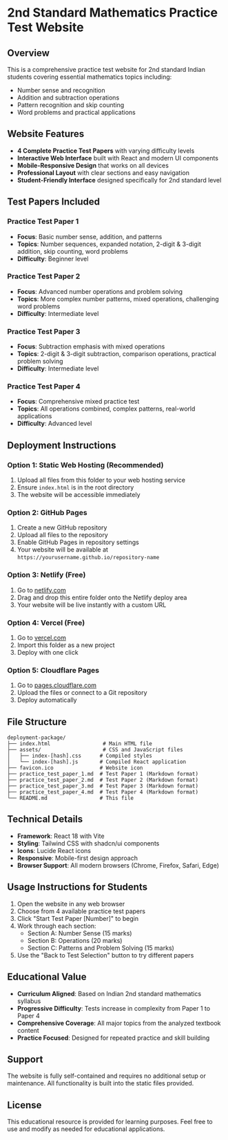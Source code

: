 # 2nd Standard Mathematics Practice Test Website

## Overview
This is a comprehensive practice test website for 2nd standard Indian students covering essential mathematics topics including:
- Number sense and recognition
- Addition and subtraction operations
- Pattern recognition and skip counting
- Word problems and practical applications

## Website Features
- **4 Complete Practice Test Papers** with varying difficulty levels
- **Interactive Web Interface** built with React and modern UI components
- **Mobile-Responsive Design** that works on all devices
- **Professional Layout** with clear sections and easy navigation
- **Student-Friendly Interface** designed specifically for 2nd standard level

## Test Papers Included

### Practice Test Paper 1
- **Focus**: Basic number sense, addition, and patterns
- **Topics**: Number sequences, expanded notation, 2-digit & 3-digit addition, skip counting, word problems
- **Difficulty**: Beginner level

### Practice Test Paper 2  
- **Focus**: Advanced number operations and problem solving
- **Topics**: More complex number patterns, mixed operations, challenging word problems
- **Difficulty**: Intermediate level

### Practice Test Paper 3
- **Focus**: Subtraction emphasis with mixed operations
- **Topics**: 2-digit & 3-digit subtraction, comparison operations, practical problem solving
- **Difficulty**: Intermediate level

### Practice Test Paper 4
- **Focus**: Comprehensive mixed practice test
- **Topics**: All operations combined, complex patterns, real-world applications
- **Difficulty**: Advanced level

## Deployment Instructions

### Option 1: Static Web Hosting (Recommended)
1. Upload all files from this folder to your web hosting service
2. Ensure `index.html` is in the root directory
3. The website will be accessible immediately

### Option 2: GitHub Pages
1. Create a new GitHub repository
2. Upload all files to the repository
3. Enable GitHub Pages in repository settings
4. Your website will be available at `https://yourusername.github.io/repository-name`

### Option 3: Netlify (Free)
1. Go to [netlify.com](https://netlify.com)
2. Drag and drop this entire folder onto the Netlify deploy area
3. Your website will be live instantly with a custom URL

### Option 4: Vercel (Free)
1. Go to [vercel.com](https://vercel.com)
2. Import this folder as a new project
3. Deploy with one click

### Option 5: Cloudflare Pages
1. Go to [pages.cloudflare.com](https://pages.cloudflare.com)
2. Upload the files or connect to a Git repository
3. Deploy automatically

## File Structure
```
deployment-package/
├── index.html                 # Main HTML file
├── assets/                    # CSS and JavaScript files
│   ├── index-[hash].css      # Compiled styles
│   └── index-[hash].js       # Compiled React application
├── favicon.ico               # Website icon
├── practice_test_paper_1.md  # Test Paper 1 (Markdown format)
├── practice_test_paper_2.md  # Test Paper 2 (Markdown format)
├── practice_test_paper_3.md  # Test Paper 3 (Markdown format)
├── practice_test_paper_4.md  # Test Paper 4 (Markdown format)
└── README.md                 # This file
```

## Technical Details
- **Framework**: React 18 with Vite
- **Styling**: Tailwind CSS with shadcn/ui components
- **Icons**: Lucide React icons
- **Responsive**: Mobile-first design approach
- **Browser Support**: All modern browsers (Chrome, Firefox, Safari, Edge)

## Usage Instructions for Students
1. Open the website in any web browser
2. Choose from 4 available practice test papers
3. Click "Start Test Paper [Number]" to begin
4. Work through each section:
   - Section A: Number Sense (15 marks)
   - Section B: Operations (20 marks) 
   - Section C: Patterns and Problem Solving (15 marks)
5. Use the "Back to Test Selection" button to try different papers

## Educational Value
- **Curriculum Aligned**: Based on Indian 2nd standard mathematics syllabus
- **Progressive Difficulty**: Tests increase in complexity from Paper 1 to Paper 4
- **Comprehensive Coverage**: All major topics from the analyzed textbook content
- **Practice Focused**: Designed for repeated practice and skill building

## Support
The website is fully self-contained and requires no additional setup or maintenance. All functionality is built into the static files provided.

## License
This educational resource is provided for learning purposes. Feel free to use and modify as needed for educational applications.

